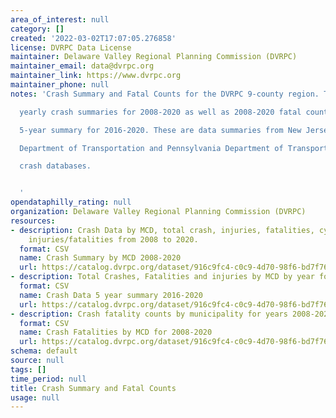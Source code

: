 ```yaml
---
area_of_interest: null
category: []
created: '2022-03-02T17:07:05.276858'
license: DVRPC Data License
maintainer: Delaware Valley Regional Planning Commission (DVRPC)
maintainer_email: data@dvrpc.org
maintainer_link: https://www.dvrpc.org
maintainer_phone: null
notes: 'Crash Summary and Fatal Counts for the DVRPC 9-county region. This includes

  yearly crash summaries for 2008-2020 as well as 2008-2020 fatal counts and a

  5-year summary for 2016-2020. These are data summaries from New Jersey

  Department of Transportation and Pennsylvania Department of Transportation''s

  crash databases.


  '
opendataphilly_rating: null
organization: Delaware Valley Regional Planning Commission (DVRPC)
resources:
- description: Crash Data by MCD, total crash, injuries, fatalities, cyclist and pedestrian
    injuries/fatalities from 2008 to 2020.
  format: CSV
  name: Crash Summary by MCD 2008-2020
  url: https://catalog.dvrpc.org/dataset/916c9fc4-c0c9-4d70-98f6-bd7f76e594b1/resource/ce75c010-3a79-4a67-b7b6-0e16fb83edaf/download/crash_summary_08_20.csv
- description: Total Crashes, Fatalities and injuries by MCD by year for 2016-2020.
  format: CSV
  name: Crash Data 5 year summary 2016-2020
  url: https://catalog.dvrpc.org/dataset/916c9fc4-c0c9-4d70-98f6-bd7f76e594b1/resource/ae54d9e4-834b-4610-a3c9-3ae293db58fb/download/crash-data-5-year-summary-2016-2020.csv
- description: Crash fatality counts by municipality for years 2008-2020.
  format: CSV
  name: Crash Fatalities by MCD for 2008-2020
  url: https://catalog.dvrpc.org/dataset/916c9fc4-c0c9-4d70-98f6-bd7f76e594b1/resource/c8c4b98f-cef1-4c11-ad44-80bcdde02542/download/crash-fatalities-by-mcd-for-2008-2020.csv
schema: default
source: null
tags: []
time_period: null
title: Crash Summary and Fatal Counts
usage: null
---
```


